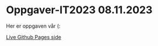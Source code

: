 # Oppgaver-IT2023 08.11.2023
Her er oppgaven vår (:

[Live Github Pages side](https://TheOriginalCER06.github.io/Oppgaver-IT2023-08112023/index.html)
